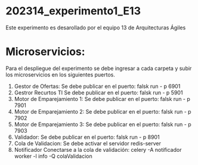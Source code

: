 # 202314_experimento1_E13
Este experimento es desarollado por el equipo 13 de Arquitecturas Ágiles

# Microservicios:
Para el despliegue del experimento se debe ingresar a cada carpeta y subir los microservicios en los siguientes puertos.

1. Gestor de Ofertas:
   Se debe publicar en el puerto: falsk run - p 6901
2. Gestror Recurtos TI
   Se debe publicar en el puerto: falsk run - p 5901  
4. Motor de Emparejamiento 1:
   Se debe publicar en el puerto: falsk run - p 7901
5. Motor de Emparejamiento 2:
   Se debe publicar en el puerto: falsk run - p 7902
8. Motor de Emparejamiento 3:
   Se debe publicar en el puerto: falsk run - p 7903
9. Validador:
    Se debe publicar en el puerto: falsk run - p 8901
10. Cola de Validacion:
    Se debe activar el servidor redis-server
12. Notificador
    Conectarse a la cola de validación: celery -A notificador worker -l info -Q colaValidacion

   
